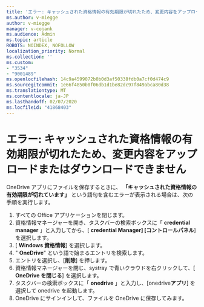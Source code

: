 ```yaml
---
title: 'エラー: キャッシュされた資格情報の有効期限が切れたため、変更内容をアップロードまたはダウンロードできません'
ms.author: v-miegge
author: v-miegge
manager: v-cojank
ms.audience: Admin
ms.topic: article
ROBOTS: NOINDEX, NOFOLLOW
localization_priority: Normal
ms.collection: ''
ms.custom:
- "3534"
- "9001489"
ms.openlocfilehash: 14c9a4599072b0b0d3af50338fdb0a7cf0d474c9
ms.sourcegitcommit: 1e66f4850b0f06db1d1be82dc97f849abca80d38
ms.translationtype: MT
ms.contentlocale: ja-JP
ms.lasthandoff: 02/07/2020
ms.locfileid: "41868403"
---
```

# <a name="error-we-cant-upload-or-download-your-changes-because-your-cached-credentials-have-expired"></a>エラー: キャッシュされた資格情報の有効期限が切れたため、変更内容をアップロードまたはダウンロードできません

OneDrive アプリにファイルを保存するときに、 **「キャッシュされた資格情報の有効期限が切れています」** という語句を含むエラーが表示される場合は、次の手順を実行します。

1. すべての Office アプリケーションを閉じます。
1. 資格情報マネージャーを開き、タスクバーの検索ボックスに「 **credential manager** 」と入力してから、[ **credential Manager] [コントロールパネル**] を選択します。
1. [ **Windows 資格情報**] を選択します。
1. " **OneDrive**" という語で始まるエントリを検索します。
1. エントリを選択し、[**削除**] を押します。
1. 資格情報マネージャーを閉じ、systray で青いクラウドを右クリックして、[ **OneDrive を閉じる**] を選択します。
1. タスクバーの検索ボックスに「 **onedrive** 」と入力し、[onedrive**アプリ**] を選択して onedrive を起動します。
1. OneDrive にサインインして、ファイルを OneDrive に保存してみます。
